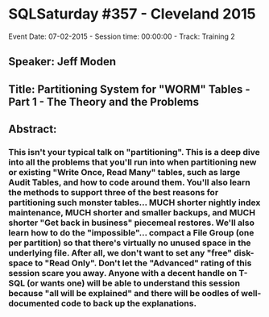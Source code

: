 # SQLSaturday #357 - Cleveland 2015
Event Date: 07-02-2015 - Session time: 00:00:00 - Track: Training 2
## Speaker: Jeff Moden
## Title: Partitioning System for "WORM" Tables - Part 1 - The Theory and the Problems
## Abstract:
### This isn't your typical talk on "partitioning".  This is a deep dive into all the problems that you'll run into when partitioning new or existing "Write Once, Read Many" tables, such as large Audit Tables, and how to code around them.  You'll also learn the methods to support three of the best reasons for partitioning such monster tables... MUCH shorter nightly index maintenance, MUCH shorter and smaller backups, and MUCH shorter "Get back in business" piecemeal restores.  We'll also learn how to do the "impossible"... compact a File Group (one per partition) so that there's virtually no unused space in the underlying file.  After all, we don't want to set any "free" disk-space to "Read Only".  Don't let the "Advanced" rating of this session scare you away.  Anyone with a decent handle on T-SQL (or wants one) will be able to understand this session because "all will be explained" and there will be oodles of well-documented code to back up the explanations.
